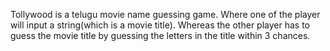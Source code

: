 Tollywood is a telugu movie name guessing game. Where one of the player will input a string(which is a movie title). Whereas the other player has to guess the movie title by guessing the letters in the title within 3 chances.  

